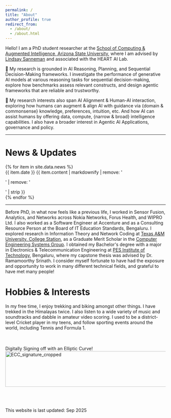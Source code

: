 ```yaml
---
permalink: /
title: "About"
author_profile: true
redirect_from: 
  - /about/
  - /about.html
---
```


Hello! I am a PhD student researcher at the [School of Computing & Augmented Intelligence, Arizona State University](https://scai.engineering.asu.edu/), where I am advised by [Lindsay Sanneman](https://www.lindsaysanneman.com) and associated with the HEART AI Lab.

🔬 My research is grounded in AI Reasoning, Planning, and Sequential Decision-Making frameworks. I investigate the performance of generative AI models at various reasoning tasks for sequential decision-making, explore how benchmarks assess relevant constructs, and design agentic frameworks that are reliable and trustworthy.

🤖 My research interests also span AI Alignment & Human-AI interaction, exploring how humans can augment & align AI with guidance via {domain & commonsense} knowledge, preferences, intuition, etc. And how AI can assist humans by offering data, compute, {narrow & broad} intelligence capabilities. I also have a broader interest in Agentic AI Applications, governance and policy. 

---

<div class="news-section">
<h1>News & Updates</h1>
<div class="news-container">
{% for item in site.data.news %}
<div class="news-item">
<span class="news-date">{{ item.date }}</span>
<span class="news-content">{{ item.content | markdownify | remove: '<p>' | remove: '</p>' | strip }}</span>
</div>
{% endfor %}
</div>
</div>

---

Before PhD, in what now feels like a previous life, I worked in Sensor Fusion, Analytics, and Networks across Nokia Networks, Forus Health, and WIPRO Ltd. I also worked as a Software Engineer at Accenture and as a Consulting Resource Person at the Board of IT Education Standards, Bengaluru. I explored research in Information Theory and Network Coding at [Texas A&M University, College Station](https://www.tamu.edu/), as a Graduate Merit Scholar in the [Computer Engineering Systems Group](https://cesg.tamu.edu/). I obtained my Bachelor's degree with a major in Electronics & Telecommunication Engineering at [PES Institute of Technology](https://pes.edu/), Bengaluru, where my capstone thesis was advised by Dr. Ramamoorthy Srinath. I consider myself fortunate to have had the exposure and opportunity to work in many different technical fields, and grateful to have met many people!


# Hobbies & Interests
In my free time, I enjoy trekking and biking amongst other things. I have trekked in the Himalayas twice. I also listen to a wide variety of music and soundtracks and dabble in amateur video scoring. I used to be a district-level Cricket player in my teens, and follow sporting events around the world, including Tennis and Formula 1.

<br>
<br>

<div style="text-align: left;">
    Digitally Signing off with an Elliptic Curve!
</div>

<img width="1147" height="112" alt="ECC_signature_cropped" src="https://github.com/user-attachments/assets/996d8bf4-874d-4c9b-b0db-35ca7b309d2e" />

<br>
<br>
<br>
<br>



This website is last updated: Sep 2025
